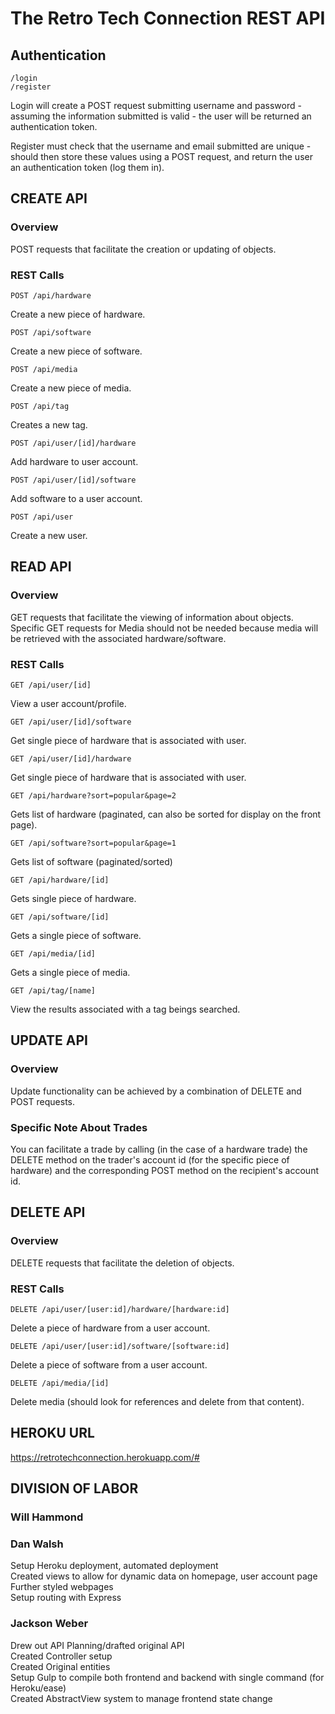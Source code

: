 The Retro Tech Connection REST API
===================================

Authentication
--------------
```/login```<br/>
```/register```

Login will create a POST request submitting username and password - assuming the information submitted is valid - the user will be returned an authentication token.

Register must check that the username and email submitted are unique - should then store these values using a POST request, and return the user an authentication token (log them in).

CREATE API
----------
### Overview ###
POST requests that facilitate the creation or updating of objects.

### REST Calls ###
```POST /api/hardware``` 

Create a new piece of hardware.<br/>


```POST /api/software```


Create a new piece of software.<br/>

```POST /api/media``` 

Create a new piece of media.<br/>


```POST /api/tag```

Creates a new tag.<br/>


```POST /api/user/[id]/hardware```

Add hardware to user account.<br/>


```POST /api/user/[id]/software```

Add software to a user account.<br/>


```POST /api/user```

Create a new user.

READ API
--------
### Overview ###
GET requests that facilitate the viewing of information about objects. Specific GET requests for Media should not be needed because media will be retrieved with the associated hardware/software.

### REST Calls ###
```GET /api/user/[id]```

View a user account/profile.<br/>


```GET /api/user/[id]/software```

Get single piece of hardware that is associated with user.<br/>


```GET /api/user/[id]/hardware```

Get single piece of hardware that is associated with user.<br/>


```GET /api/hardware?sort=popular&page=2```

Gets list of hardware (paginated, can also be sorted for display on the front page).<br/>


```GET /api/software?sort=popular&page=1```

Gets list of software (paginated/sorted)<br/>


```GET /api/hardware/[id]```

Gets single piece of hardware.<br/>


```GET /api/software/[id]```

Gets a single piece of software.<br/>


```GET /api/media/[id]```

Gets a single piece of media.<br/>


```GET /api/tag/[name]```

View the results associated with a tag beings searched.

UPDATE API
-----------
### Overview ###
Update functionality can be achieved by a combination of DELETE and POST requests.

### Specific Note About Trades ###
You can facilitate a trade by calling (in the case of a hardware trade) the DELETE method on the trader's account id (for the specific piece of hardware) and the corresponding POST method on the recipient's account id.

DELETE API
-----------
### Overview ###
DELETE requests that facilitate the deletion of objects.

### REST Calls ###
```DELETE /api/user/[user:id]/hardware/[hardware:id]```

Delete a piece of hardware from a user account.<br/>


```DELETE /api/user/[user:id]/software/[software:id]```

Delete a piece of software from a user account.<br/>


```DELETE /api/media/[id]```

Delete media (should look for references and delete from that content).

HEROKU URL
-----------
https://retrotechconnection.herokuapp.com/#

DIVISION OF LABOR
-----------------
### Will Hammond ###


### Dan Walsh ###
Setup Heroku deployment, automated deployment</br>
Created views to allow for dynamic data on homepage, user account page</br>
Further styled webpages</br>
Setup routing with Express</br>

### Jackson Weber ###
Drew out API Planning/drafted original API</br>
Created Controller setup</br>
Created Original entities</br>
Setup Gulp to compile both frontend and backend with single command (for Heroku/ease)</br>
Created AbstractView system to manage frontend state change

